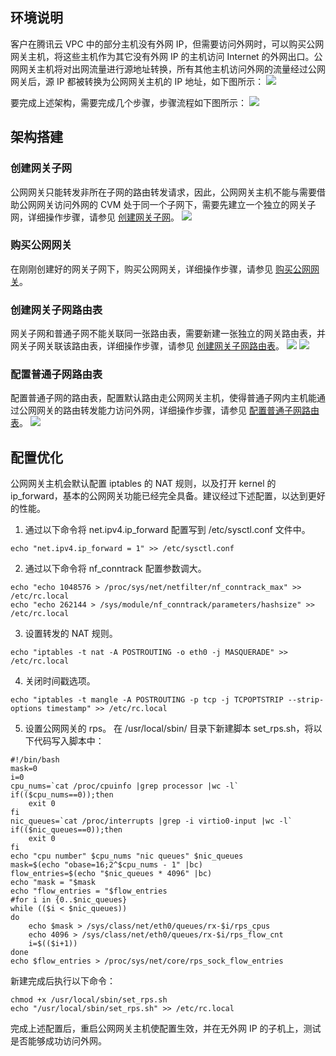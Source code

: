 ## 环境说明
客户在腾讯云 VPC 中的部分主机没有外网 IP，但需要访问外网时，可以购买公网网关主机，将这些主机作为其它没有外网 IP 的主机访问 Internet 的外网出口。公网网关主机将对出网流量进行源地址转换，所有其他主机访问外网的流量经过公网网关后，源 IP 都被转换为公网网关主机的 IP 地址，如下图所示：
![](//mccdn.qcloud.com/img56c6b95099539.png)

要完成上述架构，需要完成几个步骤，步骤流程如下图所示：
![](https://main.qcloudimg.com/raw/aa7665e70518225250d1a82a14eaa0d4.png)
## 架构搭建
### 创建网关子网
公网网关只能转发非所在子网的路由转发请求，因此，公网网关主机不能与需要借助公网网关访问外网的 CVM 处于同一个子网下，需要先建立一个独立的网关子网，详细操作步骤，请参见 [创建网关子网](https://intl.cloud.tencent.com/document/product/215/31824)。
![](//mccdn.qcloud.com/img56c6bae35eb98.png)

### 购买公网网关
在刚刚创建好的网关子网下，购买公网网关，详细操作步骤，请参见 [购买公网网关](https://intl.cloud.tencent.com/document/product/215/31825)。

### 创建网关子网路由表
网关子网和普通子网不能关联同一张路由表，需要新建一张独立的网关路由表，并网关子网关联该路由表，详细操作步骤，请参见 [创建网关子网路由表](https://intl.cloud.tencent.com/document/product/215/31826)。
![](//mccdn.qcloud.com/img56c6bbdc8d197.png)
![](//mccdn.qcloud.com/img56c6bbe5752ab.png)

### 配置普通子网路由表
配置普通子网的路由表，配置默认路由走公网网关主机，使得普通子网内主机能通过公网网关的路由转发能力访问外网，详细操作步骤，请参见 [配置普通子网路由表](https://intl.cloud.tencent.com/document/product/215/31827)。
![](//mccdn.qcloud.com/img56c6bc54c5dd6.png)

## 配置优化
公网网关主机会默认配置 iptables 的 NAT 规则，以及打开 kernel 的 ip_forward，基本的公网网关功能已经完全具备。建议经过下述配置，以达到更好的性能。
1. 通过以下命令将 net.ipv4.ip_forward 配置写到 /etc/sysctl.conf 文件中。
```
echo "net.ipv4.ip_forward = 1" >> /etc/sysctl.conf
```
2. 通过以下命令将 nf_conntrack 配置参数调大。
```
echo "echo 1048576 > /proc/sys/net/netfilter/nf_conntrack_max" >> /etc/rc.local
echo "echo 262144 > /sys/module/nf_conntrack/parameters/hashsize" >> /etc/rc.local
```
3. 设置转发的 NAT 规则。
```
echo "iptables -t nat -A POSTROUTING -o eth0 -j MASQUERADE" >> /etc/rc.local
```
4. 关闭时间戳选项。
```
echo "iptables -t mangle -A POSTROUTING -p tcp -j TCPOPTSTRIP --strip-options timestamp" >> /etc/rc.local
```
5. 设置公网网关的 rps。
 在 /usr/local/sbin/ 目录下新建脚本 set_rps.sh，将以下代码写入脚本中：
```
#!/bin/bash
mask=0
i=0
cpu_nums=`cat /proc/cpuinfo |grep processor |wc -l`
if(($cpu_nums==0));then
	exit 0
fi
nic_queues=`cat /proc/interrupts |grep -i virtio0-input |wc -l`
if(($nic_queues==0));then
    exit 0
fi
echo "cpu number" $cpu_nums "nic queues" $nic_queues
mask=$(echo "obase=16;2^$cpu_nums - 1" |bc)
flow_entries=$(echo "$nic_queues * 4096" |bc)
echo "mask = "$mask
echo "flow_entries = "$flow_entries
#for i in {0..$nic_queues}
while (($i < $nic_queues))  
do
	echo $mask > /sys/class/net/eth0/queues/rx-$i/rps_cpus
	echo 4096 > /sys/class/net/eth0/queues/rx-$i/rps_flow_cnt
	i=$(($i+1)) 
done
echo $flow_entries > /proc/sys/net/core/rps_sock_flow_entries 
```
新建完成后执行以下命令：
```
chmod +x /usr/local/sbin/set_rps.sh
echo "/usr/local/sbin/set_rps.sh" >> /etc/rc.local
```

完成上述配置后，重启公网网关主机使配置生效，并在无外网 IP 的子机上，测试是否能够成功访问外网。
